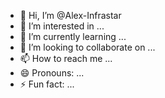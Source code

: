 - 👋 Hi, I’m @Alex-Infrastar
- 👀 I’m interested in ...
- 🌱 I’m currently learning ...
- 💞️ I’m looking to collaborate on ...
- 📫 How to reach me ...
- 😄 Pronouns: ...
- ⚡ Fun fact: ...

<!---
Alex-Infrastar/Alex-Infrastar is a ✨ special ✨ repository because its `README.md` (this file) appears on your GitHub profile.
You can click the Preview link to take a look at your changes.
--->
